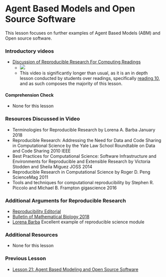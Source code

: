 # **Agent Based Models and Open Source Software**
This lesson focuses on further examples of Agent Based Models (ABM) and Open source software.

### **Introductory videos**
 * [Discussion of Reproducible Research For Computing Readings](https://www.youtube.com/watch?v=j25h5oeCzCk&feature=emb_title&ab_channel=AshleeN.FordVersypt)
    * [![](http://img.youtube.com/vi/j25h5oeCzCk/0.jpg)](http://www.youtube.com/watch?v=j25h5oeCzCk "")
    * This video is significantly longer than usual, as it is an in depth lesson conducted by students over readings, specifically [reading 10](RecommendedReading.md), and as such composes the majority of this lesson.
#### **Comprehension Check**
   * None for this lesson
### **Resources Discussed in Video**
  * Terminologies for Reproducible Research 
      by Lorena A. Barba January 2018
  * Reproducible Research: Addressing the Need for Data and Code Sharing in Computational Science by the Yale Law School Roundtable on Data and Code Sharing  2010 IEEE
  * Best Practices for Computational Science: Software Infrastructure and Environments for Reproducible and Extensible Research by Victoria Stodden and Sheila Miguez JOSS 2014
  * Reproducible Research in Computational Science by Roger D. Peng ScienceMag 2011
  * Tools and techniques for computational reproducibility by Stephen R. Piccolo and Michael B. Frampton gigascience 2016
  
### **Additional Arguments for Reproducible Research**
  * [Reproducibility Editorial](https://link.springer.com/article/10.1007/s11538-018-0501-8)
  * [Bulletin of Mathematical Biology 2018](https://link.springer.com/journal/11538/80/12/page/1)
  * [Lorena Barba](https://github.com/barbagroup/essential_skills_RRC) Excellent example of reproducible science module
### **Additional Resources**
* None for this lesson

### **Previous Lesson**
 * [Lesson 21: Agent Based Modeling and Open Source Software](/L21:%20Agent%20Based%20Modeling%20and%20Open%20Source%20Software.md)
